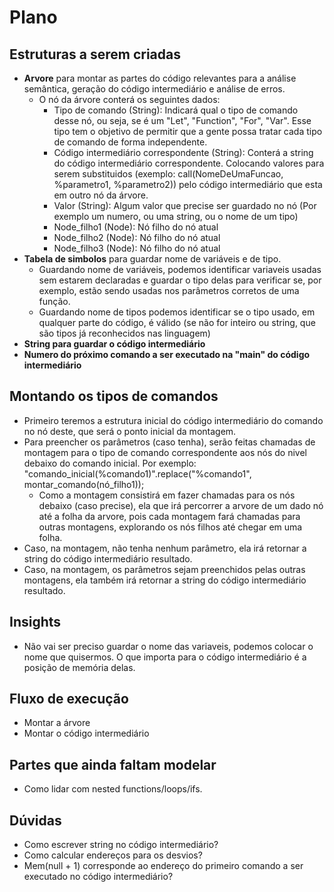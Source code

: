 # Plano

## Estruturas a serem criadas

- **Arvore** para montar as partes do código relevantes para a análise semântica, geração do código intermediário e análise de erros.
    - O nó da árvore conterá os seguintes dados:
        - Tipo de comando (String): Indicará qual o tipo de comando desse nó, ou seja, se é um "Let", "Function", "For", "Var". Esse tipo tem o objetivo de permitir que a gente possa tratar cada tipo de comando de forma independente.
        - Código intermediário correspondente (String): Conterá a string do código intermediário correspondente. Colocando valores para serem substituidos (exemplo: call(NomeDeUmaFuncao, %parametro1, %parametro2)) pelo código intermediário que esta em outro nó da árvore.
        - Valor (String): Algum valor que precise ser guardado no nó (Por exemplo um numero, ou uma string, ou o nome de um tipo)
        - Node_filho1 (Node): Nó filho do nó atual
        - Node_filho2 (Node): Nó filho do nó atual
        - Node_filho3 (Node): Nó filho do nó atual 
- **Tabela de simbolos** para guardar nome de variáveis e de tipo. 
    - Guardando nome de variáveis, podemos identificar variaveis usadas sem estarem declaradas e guardar o tipo delas para verificar se, por exemplo, estão sendo usadas nos parâmetros corretos de uma função.
    - Guardando nome de tipos podemos identificar se o tipo usado, em qualquer parte do código, é válido (se não for inteiro ou string, que são tipos já reconhecidos nas linguagem)
- **String para guardar o código intermediário**
- **Numero do próximo comando a ser executado na "main" do código intermediário**

## Montando os tipos de comandos

- Primeiro teremos a estrutura inicial do código intermediário do comando no nó deste, que será o ponto inicial da montagem.
- Para preencher os parâmetros (caso tenha), serão feitas chamadas de montagem para o tipo de comando correspondente aos nós do nivel debaixo do comando inicial. Por exemplo: "comando_inicial(%comando1)".replace("%comando1", montar_comando(nó_filho1));
    - Como a montagem consistirá em fazer chamadas para os nós debaixo (caso precise), ela que irá percorrer a arvore de um dado nó até a folha da arvore, pois cada montagem fará chamadas para outras montagens, explorando os nós filhos até chegar em uma folha.
- Caso, na montagem, não tenha nenhum parâmetro, ela irá retornar a string do código intermediário resultado.
- Caso, na montagem, os parâmetros sejam preenchidos pelas outras montagens, ela também irá retornar a string do código intermediário resultado.

## Insights

- Não vai ser preciso guardar o nome das variaveis, podemos colocar o nome que quisermos. O que importa para o código intermediário é a posição de memória delas.

## Fluxo de execução

- Montar a árvore
- Montar o código intermediário

## Partes que ainda faltam modelar

- Como lidar com nested functions/loops/ifs.

## Dúvidas

- Como escrever string no código intermediário?
- Como calcular endereços para os desvios?
- Mem(null + 1) corresponde ao endereço do primeiro comando a ser executado no código intermediário?
